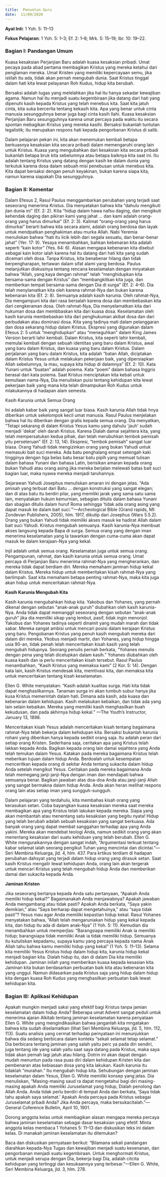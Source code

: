 ```yaml
---
title:  Penuntun Guru
date:  11/09/2020
---
```


**Ayat Inti**: 1 Yoh. 5: 11–13

**Fokus Pelajaran**: 1 Yoh. 5: 1–3; Ef. 2: 1–8; Mrk. 5: 15–19; Ibr. 10: 19–22.

### Bagian I: Pandangan Umum

Kuasa kesaksian Perjanjian Baru adalah kuasa kesaksian pribadi. Umat pecaya pada abad pertama membagikan Kristus yang mereka ketahui dari penglaman mereka. Umat Kristen yang memiliki kepercayaan semu, jika istilah itu ada, tidak akan pernah mengubah dunia. Saat Kristus tinggal dalam hati kita lewat pelayanan Roh Kudus, hidup kita berubah.

Bersaksi adalah tugas yang melelahkan jika hal itu hanya sekadar kewajiban agama. Namun hal itu menjadi suatu kegembiraan jika datang dari hati yang dipenuhi kasih kepada Kristus yang telah menebus kita. Saat kita jatuh cinta, kita suka bercerita tentang kekasih kita. Apa yang benar untuk cinta manusia sesungguhnya benar juga bagi cinta kasih Ilahi. Kuasa kesaksian Perjanjian Baru sesungguhnya karena umat percaya pada waktu itu secara spontan mebagikan Kristus yang mereka kasihi. Bersaksi bukanlah tuntutan legalistik; itu merupakan respons hati kepada pengorbanan Kristus di salib.

Dalam pelajaran pekan ini, kita akan menemukan kembali betapa berkuasnya kesaksian kita secara pribadi dalam memengaruhi orang lain untuk Kristus. Kuasa yang mengubahkan dari kesaksian kita secara pribadi bukanlah betapa bruk kita sebelumnya atau betapa baiknya kita saat ini. Itu adalah tentang Kristus yang datang dengan kasih ke dalam dunia yang terkutuk karena dosa dalam sebuah misi penebusan untuk menebus kita. Kita dapat bersaksi dengan penuh keyakinan, bukan karena siapa kita, namun karena siapakah Dia sesungguhnya.

### Bagian II: Komentar

Dalam Efesus 2, Rasul Paulus menggambarkan perubahan yang terjadi saat seseorang menerima Kristus. Dia menyatakan bahwa kita “dahulu mengikuti jlan dunia ini” (Ef. 2: 2). Kita “hidup dalam hawa nafsu daging, dan mengikuti kehendak daging dan pikiran kami yang jahat ... dan kami adalah orang-orang yang harus dimurkai” (Ef. 2: 3). Kalimat “orang-orang yang harus dimurkai” berarti bahwa kita secara alami, adalah orang berdosa dan layak untuk mendpatkan penghakiman atau murka Allah. Nabi Yeremia menuliskan bahwa “hati itu licik lebih dari segala sesuatu, dan benar-benar jahat” (Yer. 17: 9). Yesaya menambahkan, bahkan kebenaran kita adalah seperti “kain kotor” (Yes. 64: 6). Alasan mengapa kebenaran kita disebut sebagai kain kotor ialah karena hal itu datang dari hati kita yang sudah dicemari oleh dosa. Tanpa Kristus, kita benabenar hilang dan tidak berpengharapan, tertawan dalam sifat alami yang berdosa. Paulus melanjutkan diskusinya tentang rencana keselamatan dengan mnyatakan bahwa “Allah, yang kaya dengan rahmat” telah “menghidupkan kita bersama-sama dengan Kristus” dan “membangkitkan kita juga, dan memberkan tempat bersama-sama dengan Dia di surga” (Ef. 2: 4–6). Dia telah menylamatkan kita oleh karena rahmat-Nya dan bukan karena kebenaran kita (Ef. 2: 8). Semuanya adalah kasih karunia. Oleh rahmat-Nya, Dia mengampuni kita dari rasa bersalah karena dosa dan membebaskan kita dari cengkeraman dosa. Oleh rahmat-Nya, Dia menyelamatkan kita dari hukuman dosa dan membbaskan kita dari kuasa dosa. Keselamatan oleh kasih karunia membebaskan kita dari penghukuman akibat dosa dan dari perbudakan atau dominasi dosa. Kita yang tadinya mati dalam pelanggaran dan dosa sekarang hidup dalam Kristus. Ekspresi yang digunakan dalam Efesus 2: 5 untuk “menghidupkan” atau “meneguhkan” dalam King James Version berarti lahir kembali. Dalam Kristus, kita seperti lahir kembali, memulai kembali dengan sebuah identitas yang baru dalam Kristus, awal yang baru dalam Kristus, dan kuasa yang baru dalam Kristus. Dalam perjalanan yang baru dalam Kristus, kita adalah “batan Allah, diciptakan dalam Kristus Yesus untuk melakukan pekerjaan baik, yang dipersiapkan Allah sebelumnya, Ia mau, supaya kita hidup di dalamnya” (Ef. 2: 10). Kata Yunani untuk “buatan” adalah poiema. Kata “poem” dalam bahasa Inggris berasal dari kata poiema. Saat Kristus menciptakan kita kebali untuk kemuliaan nama-Nya, Dia menuliskan puisi tentang kehidupan kita lewat pekerjaan baik yang mana kita telah dimampukan Roh Kudus untuk mlakukannya di hadapan alam semesta.

Kasih Karunia untuk Semua Orang

Ini adalah kabar baik yang sangat luar biasa. Kasih karunia Allah tidak hnya diberikan untuk sekelompok kecil umat manusia. Rasul Paulus menjelakan bahwa hal itu diberikan dengan gratis kepada semua orang. Dia menyatkan, “Tetapi sekarang di dalam Kristus Yesus kamu yang dahulu 'jauh' sudah menjadi 'dekat' oleh darah Kristus. Karena Dialah damai sejahtera kita, yang telah mempersatukan kedua pihak, dan telah merubuhkan tembok pemisah yitu perseteruan” (Ef. 2: 13, 14). Ekspresi, “tembok pemisah” sangat luar biasa. Orang Yahudi tidak mengizinkan orang yang bukan Yahudi untuk memasuki bait suci mereka. Ada batu penghalang empat setengah kaki tingginya dengan tiga belas batu besar batu pipih yang memuat tulisan dalam bahasa Yunani dan bahasa Latin, berisikan amaran kepada orang bukan Yahudi atau orang asing jika mereka berjalan melewati batas bait suci bagian luar, maka nyawa mereka menjadi taruhannya.

Sejarawan Yahudi Josephus menuliskan amaran ini dengan jelas. “Ada pmisah yang terbuat dari Batu ... dengan konstruksi yang sangat elegan; dan di atas batu itu berdiri pilar, yang memiliki jarak yang sama satu sama lain, menyatakan hukum kemurnian, sebagian ditulis dalam bahasa Yunani dan sbagian ditulis dalam huruf Roma sehingga ‘tidak ada orang asing yang dapat masuk ke dalam bait suci.’”—Archeological Bible (Grand rapids, MI: Zondevan Publishers, 2005), hlm. 1917, dikutip dari Josephus (Wars 5.5.2). Orang yang bukan Yahudi tidak memiliki akses masuk ke hadirat Allah dalam bait suci Yahudi. Kristus mengubah semuanya. Kasih karunia-Nya membuat akses langsung kepada Bapa di surga. Semua orang yang dengan iman menerima keselamatan yang Ia tawarkan dengan cuma-cuma akan dapat masuk ke dalam kerajaan-Nya yang kekal.

Injil adalah untuk semua orang. Keselamatan juga untuk semua orang. Pengampunan, rahmat, dan kasih karunia untuk semua orang. Umat percaya di Perjanjian Baru menerima rahmat-Nya yang mengherankan, dan mereka tidak dapat berdiam diri. Mereka memahami jaminan hidup kekal dalam Kristus. Mereka hidup untuk memberitakan kisah rahmat-Nya yang berlimpah. Saat kita memahami betapa penting rahmat-Nya, maka kita juga akan hidup untuk menceritakan rahmat-Nya.

**Kasih Karunia Mengubah Kita**

Kasih karunia mengubahkan hidup kita. Yakobus dan Yohanes, yang pernah dikenal dengan sebutan “anak-anak guruh” diubahkan oleh kasih karunia-Nya. Anda tidak dapat memanggil seseorang dengan sebutan “anak-anak guruh” jika dia memiliki sikap yang lembut, pasif, tidak ingin menonjol. Yakobus dan Yohanes tadinya seperti dinamit yang mudah marah dan tidak sabar. Mereka sangat ambisi untuk mencari posisi dalam kerajaan Kristus yang baru. Pengobanan Kristus yang penuh kasih mengubah mereka dari dalam diri mereka. Ykobus menjadi martir, dan Yohanes, yang hidup hingga usia 90-an, tidak penah lelah menceritakan kisah kasih yang telah mengubah hidupnya. Seorang penulis pernah berkata, “Yohanes menulis dengan pena yang telah dicelupkan dalam kasih.” Yohanes diubahkan oleh kuasa kasih dan ia perlu menceritakan kisah tersebut. Rasul Paulus menambahkan, “Kasih Kristus yang memaksa kami” (2 Kor. 5: 14). Dengan kata lain, kasih Kristus mendesak kita, memtivasi kita, dan memaksa kita untuk menceritakan tentang kisah keselamatan.

Ellen G. White menyatakan: “Kasih adalah kualitas surga. Hati kita tidak dapat menghasilkannya. Tanaman surga ini akan tumbuh subur hanya jika kusa Kristus memerintah dalam hati. Dimana ada kasih, ada kuasa dan kebenaran dalam kehidupan. Kasih melakukan kebaikan, dan tidak ada yang lain selain kebaikan. Mereka yang memiliki kasih menghasilkan buah kekudusan, dan pada akhirnya hidup kekal.” —The Youth’s Instructor, January 13, 1898.

Menceritakan kisah Yesus adalah menceritakan kisah tentang bagaimana rahmat-Nya telah bekerja dalam kehidupan kita. Bersaksi bukanlah karunia rohani yang diberikan hanya kepada sedikit orang saja. Itu adalah peran dari setiap orang Kristen. Sederhana saja, ceritakan apa yang Kristus telah lakkan kepada Anda. Bagikan kepada orang lain damai sejahtera yang Anda telah temukan dalam Yesus. Katakan pada mereka bagaimana Kristus telah meberikan tujuan dalam hidup Anda. Berdoalah untuk kesempatan menceritkan kepada orang di sekitar Anda tentang sukacita dalam hidup Anda setelah mengikut Yesus. Ceritakan pada mereka bagaimana Anda telah memegang janji-janji-Nya dengan iman dan mendapati bahwa semuanya benar. Bagikan jawaban atas doa-doa Anda atau janji-janji Allah yang sangat bermakna dalam hidup Anda. Anda akan heran melihat respons orang lain atas setiap iman yang sungguh-sungguh.

Dalam pelajaran yang terdahulu, kita membahas kisah orang yang kerasukan setan. Coba bayangkan kuasa kesaksian mereka saat mereka membagikan apa yang Kristus telah lakukan kepada mereka. Siapa yang akan membantah atau menentang satu kesaksian yang begitu nyata! Hidup yang telah berubah adalah sebuah kesaksian yang sangat berkuasa. Ada banyak orang yang dapat membat sanggahan terhadap apa yang Anda yakini. Mereka akan mendebat teologi Anda, namun sedikit orang yang akan menentang kesaksian dari suatu kehiduan yang telah berubah. Ellen G. White menguraikannya dengan sangat indah, “Argumentasi terkuat tentang kabar selamat ialah seorang pengikut Tuhan yang mencintai dan dicintai.”—Seri Membina Keluarga, jld. 4, hlm. 437. Para krtikus terdiam di hadapan perubahan dahsyat yang terjadi dalam hidup orang yang dirasuk setan. Saat kasih Kristus mengalir lewat kehidupan Anda, orang lain akan tergerak untuk mencari Kristus yang telah mengubah hidup Anda dan memberikan damai dan sukacita kepada Anda.

**Jaminan Kristen**

Jika seseorang bertanya kepada Anda satu pertanyaan, “Apakah Anda memliki hidup kekal?” Bagaimanakah Anda menjawabnya? Apakah jawaban Anda mengambang atau tidak pasti? Apakah Anda berkata, “Saya yakin demikian,” atau “Saya berharap dapat mengetahuinya,” atau “saya tidak pasti”? Yesus mau agar Anda memiliki kepastian hidup kekal. Rasul Yohanes menyatakan bahwa, “Allah telah mengaruniakan hidup yang kekal kepada kita, dan hidup itu ada di dalam anak-Nya” (1 Yoh. 5: 11). Kemudian dia menambahkan untuk memperjlas: “Barangsiapa memiliki Anak ia memiliki hidup; barangsiapa tidak memiliki Anak ia tidak memiliki hidup. Semuanya itu kutuliskan kepadamu, supaya kamu yang percaya kepada nama Anak Allah tahu bahwa kamu memiliki hidup yang kekal” (1 Yoh. 5: 11–13). Selama kita memiliki Yesus Kristus hidup dalam hidup kita, karunia hidup kekal menjadi bagian kita. Dialah hidup itu, dan di dalam Dia kita memiliki kehidupan. Jaminan inilah yang memberikan kuasa kepada kesasian kita. Jaminan kita bukan berdasarkan perbuatan baik kita atau kebenaran kita yang unggul. Namun didasarkan pada Kristus saja yang hidup dalam hidup kita dengan kuasa Roh Kudus yang menghasilkan perbuatan baik lewat kehidupan kita.

### Bagian III: Aplikasi Kehidupan

Apakah mungkin menjadi saksi yang efektif bagi Kristus tanpa jamian keselamatan dalam hidup Anda? Beberapa umat Advent sangat peduli untuk menerima ajaran Alkitab tentang jaminan keselamatan karena penyataan Ellen G. White yang mengindikasikan bahwa janganlah kita mngatakan bahwa kita sudah diselamatkan (lihat Seri Membina Keluarga, jld. 5, hlm. 112, 113). Suatu analisis yang cermat terhadap pernyataan ini menunjukkan bahwa dia sedang berbicara dalam konteks “sekali selamat tetap selamat.” Dia berbicara tentang jaminan yang salah yaitu perc ya pada diri sendiri, juga tentang ide yang salah yaitu saat saya datang pada Kristus, maka saya tidak akan pernah lagi jatuh atau hilang. Dotrin ini akan dapat dengan mudah menuntun pada rasa puas diri dalam kehidupan Kristen kita dan pembenaran atas kebiasaan dosa yang kita lakukan. Kasih karunia itu tidaklah “murahan.” Itu mengubah hidup kita. Sehubungan dengan jaminan keselamatan dalam Yesus, Ellen G. White memiliki konsep yang jelas. Dia menuliskan, “Masing-masing saud ra dapat mengetahui bagi diri masing-masing apakah Anda memiliki Juruselamat yang hidup, Dialah penolong dan Allah Anda. Anda tidak perlu berdiri di tempat Anda dan berkata, ‘Saya tidak tahu apakah saya selamat.’ Apakah Anda percaya pada Kristus sebagai Juruselamat prbadi Anda? Jika Anda percaya, maka bersukacitalah.”—General Coference Bulletin, April 10, 1901.

Dorong anggota kelas untuk membagikan alasan mengapa mereka percaya bahwa jaminan keselamatan sebagai dasar kesaksian yang efetif. Minta anggota kelas membaca 1 Yohanes 5: 11–13 dan diskusikan teks ini dalam kelas. Di manakah jaminan keselamatan itu ditemukan?

Baca dan diskusikan pernyataan berikut: “Bilamana sekali pandangan diarahkan kepada-Nya     Tugas dan kewajiban menjadi suatu kesenanan, dan pengorbanan menjadi suatu kegembiraan. Untuk menghormati Kristus, untuk menjadi serupa dengan Dia, bekerja bagi Dia, adalah citcita kehidupan yang tertinggi dan kesukaannya yang terbesar.”—Ellen G. White, Seri Membina Keluarga, jld. 3, hlm. 278.